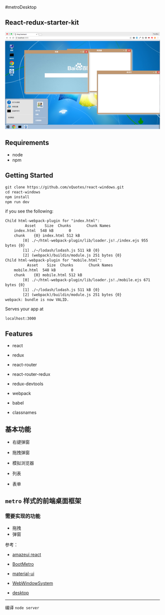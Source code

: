 #metroDesktop

## React-redux-starter-kit

![desktop](https://raw.githubusercontent.com/xQuotes/react-windows/admin/src/images/desktop.png)

## Requirements

- node
- npm

## Getting Started

```
git clone https://github.com/xQuotes/react-windows.git
cd react-windows
npm install
npm run dev
```

if you see the following:

```
Child html-webpack-plugin for "index.html":
         Asset    Size  Chunks       Chunk Names
    index.html  548 kB       0
    chunk    {0} index.html 512 kB
        [0] ./~/html-webpack-plugin/lib/loader.js!./index.ejs 955 bytes {0}
        [1] ./~/lodash/lodash.js 511 kB {0}
        [2] (webpack)/buildin/module.js 251 bytes {0}
Child html-webpack-plugin for "mobile.html":
          Asset    Size  Chunks       Chunk Names
    mobile.html  548 kB       0
    chunk    {0} mobile.html 512 kB
        [0] ./~/html-webpack-plugin/lib/loader.js!./mobile.ejs 671 bytes {0}
        [1] ./~/lodash/lodash.js 511 kB {0}
        [2] (webpack)/buildin/module.js 251 bytes {0}
webpack: bundle is now VALID.
```

Serves your app at 
```
localhost:3000
```

## Features

* react
* redux
* react-router
* react-router-redux

* redux-devtools
* webpack
* babel
* classnames



## 基本功能

- 右键弹窗
- 拖拽弹窗
- 模拟浏览器
 
- 列表
- 表单

## `metro` 样式的前端桌面框架

### 需要实现的功能

- 拖拽
- 弹窗


参考：

- [amazeui react](http://amazeui.org/react/)
- [BootMetro](http://www.marcellop.com/)
- [material-ui](http://www.material-ui.com/)

- [WebWindowSystem](http://www.pengyaou.com/LegendsZ/eg/WebWindowSystem/)
- [desktop](http://desktop.sonspring.com/)

---

编译 `node server`

```
